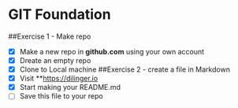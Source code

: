 ﻿# GIT Foundation

##Exercise 1 - Make repo
- [x] Make a new repo in **github.com** using your own account
- [x] Dreate an empty repo
- [x] Clone to Local machine
##Exercise 2 - create a file in Markdown
- [x] Visit **https://dilinger.io
- [x] Start making your README.md
- [ ] Save this file to your repo
